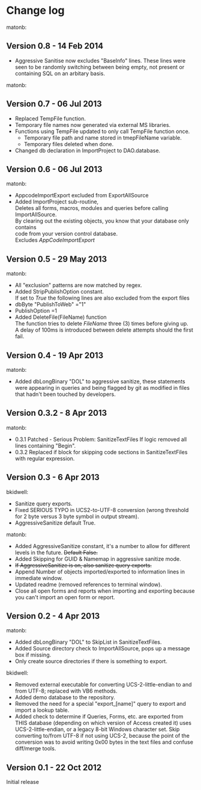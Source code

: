 Change log
==========

matonb:

Version 0.8 - 14 Feb 2014
-------------------------
*  Aggressive Sanitise now excludes "BaseInfo" lines.
  These lines were seen to be randomly switching between being empty,
  not present or containing SQL on an arbitary basis.

matonb:

Version 0.7 - 06 Jul 2013
-------------------------
*  Replaced TempFile function.
*  Temporary file names now generated via external MS libraries.
*  Functions using TempFile updated to only call TempFile function once.
   *  Temporary file path and name stored in tmepFileName variable.
   *  Temporary files deleted when done.
*  Changed db declaration in ImportProject to DAO.database.

Version 0.6 - 06 Jul 2013
-------------------------

matonb:

*  AppcodeImportExport excluded from ExportAllSource
*  Added ImportProject sub-routine,  
   Deletes all forms, macros, modules and queries before calling ImportAllSource.  
   By clearing out the existing objects, you know that your database only contains  
   code from your version control database.  
   Excludes *AppCodeImportExport*

Version 0.5 - 29 May 2013
--------------------------

matonb:

*  All "exclusion" patterns are now matched by regex.
*  Added StripPublishOption constant.  
   If set to _True_ the following lines are also excluded from the export files
  * dbByte "PublishToWeb" ="1"
  * PublishOption =1
*  Added DeleteFile(FileName) function  
   The function tries to delete _FileName_ three (3) times before giving up.  
   A delay of 100ms is introduced between delete attempts should the first fail.

Version 0.4 - 19 Apr 2013
--------------------------

matonb:

*  Added dbLongBinary "DOL" to aggressive sanitize, these statements were
   appearing in queries and being flagged by git as modified in files that
   hadn't been touched by developers.

Version 0.3.2 - 8 Apr 2013
--------------------------

matonb:
* 0.3.1 Patched - Serious Problem:  SanitizeTextFiles If logic removed all
        lines containing "Begin".
* 0.3.2 Replaced if block for skipping code sections in SanitizeTextFiles with
        regular expression.

Version 0.3 - 6 Apr 2013
------------------------

bkidwell:
* Sanitize query exports.
* Fixed SERIOUS TYPO in UCS2-to-UTF-8 conversion (wrong threshold for 2 byte versus 3 byte symbol in output stream).
* AggressiveSanitize default True.

matonb:
* Added AggressiveSanitize constant, it's a number to allow for different levels in the future. ~~Default False.~~
* Added Skipping for GUID & Namemap in aggressive sanitize mode.
* ~~If AggressiveSanitize is on, also sanitize query exports.~~
* Append Number of objects imported/exported to information lines in immediate window.
* Updated readme (removed references to terminal window).
* Close all open forms and reports when importing and exporting because you can't import an open form or report.

Version 0.2 - 4 Apr 2013
------------------------

matonb:
* Added dbLongBinary "DOL" to SkipList in SanitizeTextFiles.
* Added Source directory check to ImportAllSource, pops up a message box if missing.
* Only create source directories if there is something to export.

bkidwell:
* Removed external executable for converting UCS-2-little-endian to and from UTF-8; replaced with VB6 methods.
* Added demo database to the repository.
* Removed the need for a special "export_[name]" query to export and import a lookup table.
* Added check to determine if Queries, Forms, etc. are exported from THIS database (depending on which version of Access created it) uses UCS-2-little-endian, or a legacy 8-bit Windows character set. Skip converting to/from UTF-8 if not using UCS-2, because the point of the conversion was to avoid writing 0x00 bytes in the text files and confuse diff/merge tools.

Version 0.1 - 22 Oct 2012
-------------------------

Initial release
